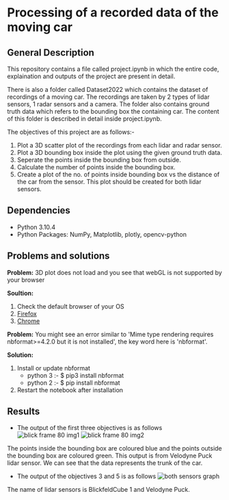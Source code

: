 # Processing of a recorded data of the moving car

## General Description

This repository contains a file called project.ipynb in which the entire code, explaination and outputs of the project are present in detail.
 
 There is also a folder called Dataset2022 which contains the dataset of recordings of a moving car. The recordings are taken by 2 types of lidar sensors, 1 radar sensors and a camera. The folder also contains ground truth data which refers to the bounding box the containing car. The content of this folder is described in detail inside project.ipynb.

The objectives of this project are as follows:-

1.  Plot a 3D scatter plot of the recordings from each lidar and radar sensor.
2.  Plot a 3D bounding box inside the plot using the given ground truth data.
2.   Seperate the points inside the bounding box from outside.
4.   Calculate the number of points inside the bounding box.
5.   Create a plot of the no. of points inside bounding box vs the distance of the car from the sensor. This plot should be created for both lidar sensors.

## Dependencies
* Python 3.10.4
* Python Packages: NumPy, Matplotlib, plotly, opencv-python

## Problems and solutions

**Problem:** 3D plot does not load and you see that webGL is not supported by your browser

**Soultion:** 
1. Check the default browser of your OS
2. [Firefox](https://help.interplaylearning.com/en/help/how-to-enable-webgl-in-firefox)
3. [Chrome](https://help.interplaylearning.com/en/help/how-to-enable-webgl-in-chrome)

**Problem:** You might see an error similar to 'Mime type rendering requires nbformat>=4.2.0 but it is not installed', the key word here is 'nbformat'. 

**Solution:** 
1. Install or update nbformat
   * python 3 :- $ pip3 install nbformat
   * python 2 :- $ pip install nbformat
2. Restart the notebook after installation



## Results
* The output of the first three objectives is as follows
 ![blick frame 80 img1](https://user-images.githubusercontent.com/67382565/205645668-5a096b5b-2031-4537-a812-d59c74f83e74.png)
 ![blick frame 80 img2](https://user-images.githubusercontent.com/67382565/205645777-8444f06a-84de-40fa-8fcc-203fd80b1c07.png)

 The points inside the bounding box are coloured blue and the points outside the bounding box are coloured green. This output is from Velodyne Puck lidar sensor. We can see that the data represents the trunk of the car.

 * The output of the objectives 3 and 5 is as follows
  ![both sensors graph](https://user-images.githubusercontent.com/67382565/205646922-26a171ef-a962-429e-9fdc-869ec0079e52.png)

The name of lidar sensors is BlickfeldCube
1 and Velodyne Puck.